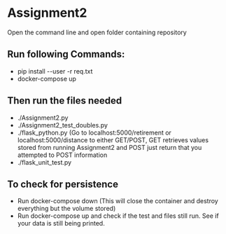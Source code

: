 # Assignment2
Open the command line and open folder containing repository <br />
## Run following Commands: <br />
* pip install --user -r req.txt <br />
* docker-compose up <br />

## Then run the files needed <br />
* ./Assignment2.py <br />
* ./Assignment2_test_doubles.py <br />
* ./flask_python.py (Go to localhost:5000/retirement or localhost:5000/distance to either GET/POST, GET retrieves values stored from running Assignment2 and POST just return that you attempted to POST information <br />
* ./flask_unit_test.py <br />
## To check for persistence </br>
* Run docker-compose down (This will close the container and destroy everything but the volume stored)</br>
* Run docker-compose up and check if the test and files still run. See if your data is still being printed.
